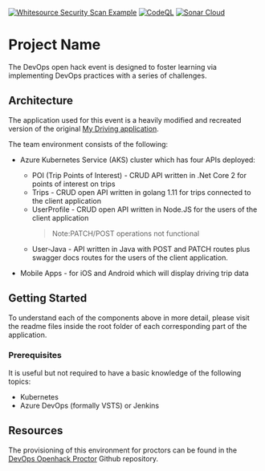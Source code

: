 [![Whitesource Security Scan Example](https://github.com/AErmie/OpenHack-DevOps2/actions/workflows/whiteSource.yml/badge.svg)](https://github.com/AErmie/OpenHack-DevOps2/actions/workflows/whiteSource.yml)
[![CodeQL](https://github.com/AErmie/OpenHack-DevOps2/actions/workflows/codeql-analysis.yml/badge.svg)](https://github.com/AErmie/OpenHack-DevOps2/actions/workflows/codeql-analysis.yml)
[![Sonar Cloud](https://github.com/AErmie/OpenHack-DevOps2/actions/workflows/sonarCloud.yml/badge.svg)](https://github.com/AErmie/OpenHack-DevOps2/actions/workflows/sonarCloud.yml)

# Project Name

The DevOps open hack event is designed to foster learning via implementing DevOps practices with a series of challenges.

## Architecture

The application used for this event is a heavily modified and recreated version of the original [My Driving application](https://github.com/Azure-Samples/MyDriving).

The team environment consists of the following:

* Azure Kubernetes Service (AKS) cluster which has four APIs deployed:

  * POI (Trip Points of Interest) - CRUD API written in .Net Core 2 for points of interest on trips
  * Trips - CRUD open API written in golang 1.11 for trips connected to the client application
  * UserProfile - CRUD open API written in Node.JS for the users of the client application
    > Note:PATCH/POST operations not functional
  * User-Java - API written in Java with POST and PATCH routes plus swagger docs routes for the users of the client application.
* Mobile Apps - for iOS and Android which will display driving trip data

## Getting Started

To understand each of the components above in more detail, please visit the readme files inside the root folder of each corresponding part of the application.

### Prerequisites

It is useful but not required to have a basic knowledge of the following topics:

* Kubernetes
* Azure DevOps (formally VSTS) or Jenkins

## Resources

The provisioning of this environment for proctors can be found in the [DevOps Openhack Proctor](https://github.com/Azure-Samples/openhack-devops-proctor) Github repository.
